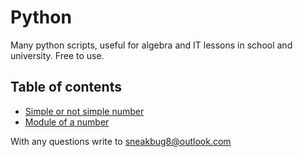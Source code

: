 # Python
Many python scripts, useful for algebra and IT lessons in school and university.
Free to use.

## Table of contents
 * [Simple or not simple number](https://github.com/SneakBug8/Python-tasks/blob/master/Prost-Slogn.py)
 * [Module of a number](https://github.com/SneakBug8/Python-tasks/blob/master/module.py)

With any questions write to sneakbug8@outlook.com
